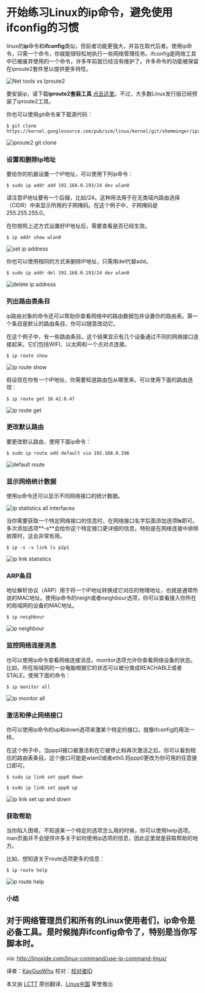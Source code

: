 开始练习Linux的ip命令，避免使用ifconfig的习惯
================================================================================
linux的**ip**命令和**ifconfig**类似，但前者功能更强大，并旨在取代后者。使用ip命令，只需一个命令，你就能很轻松地执行一些网络管理任务。ifconfig是网络工具中已被废弃使用的一个命令，许多年前就已经没有维护了。许多命令的功能被保留在iproute2套件里以提供更多特性。

![Net tools vs Iproute2](http://linoxide.com/wp-content/uploads/2014/05/Linux-Nettools-vs-Iproute2.png)

要安装ip，请下载**iproute2套装工具** [点击这里][1]。不过，大多数Linux发行版已经预装了iproute2工具。

你也可以使用git命令来下载源代码：

    $ git clone https://kernel.googlesource.com/pub/scm/linux/kernel/git/shemminger/iproute2.git

![iproute2 git clone](http://linoxide.com/wp-content/uploads/2014/04/iproute2-git-clone.png)

### 设置和删除Ip地址 ###

要给你的机器设置一个IP地址，可以使用下列ip命令：

    $ sudo ip addr add 192.168.0.193/24 dev wlan0

请注意IP地址要有一个后缀，比如/24。这种用法用于在无类域内路由选择（CIDR）中来显示所用的子网掩码。在这个例子中，子网掩码是255.255.255.0。

在你按照上述方式设置好IP地址后，需要查看是否已经生效。

    $ ip addr show wlan0

![set ip address](http://linoxide.com/wp-content/uploads/2014/04/set-ip-address.png)

你也可以使用相同的方式来删除IP地址，只需用del代替add。

    $ sudo ip addr del 192.168.0.193/24 dev wlan0

![delete ip address](http://linoxide.com/wp-content/uploads/2014/04/delete-ip-address.png)

### 列出路由表条目 ###

ip路由对象的命令还可以帮助你查看网络中的路由数据包并设置你的路由表。第一个条目是默认的路由条目，你可以随意改动它。

在这个例子中，有一些路由条目。这个结果显示有几个设备通过不同的网络接口连接起来。它们包括WIFI、以太网和一个点对点连接。

    $ ip route show

![ip route show](http://linoxide.com/wp-content/uploads/2014/04/ip-route-show.png)

假设现在你有一个IP地址，你需要知道路由包从哪里来。可以使用下面的路由选项：

    $ ip route get 10.42.0.47

![ip route get](http://linoxide.com/wp-content/uploads/2014/04/ip-route-get.png)

### 更改默认路由 ###

要更改默认路由，使用下面ip命令：

    $ sudo ip route add default via 192.168.0.196

![default route](http://linoxide.com/wp-content/uploads/2014/04/default-route.png)

### 显示网络统计数据 ###

使用ip命令还可以显示不同网络接口的统计数据。

![ip statistics all interfaces](http://linoxide.com/wp-content/uploads/2014/04/ip-statistics-all-interfaces.png)

当你需要获取一个特定网络接口的信息时，在网络接口名字后面添加选项**ls**即可。多次添加选项**-s**会给你这个特定接口更详细的信息。特别是在网络连接中排除故障时，这会非常有用。

    $ ip -s -s link ls p2p1

![ip link statistics](http://linoxide.com/wp-content/uploads/2014/04/ip-link-statistics-.png)

### ARP条目 ###

地址解析协议（ARP）用于将一个IP地址转换成它对应的物理地址，也就是通常所说的MAC地址。使用ip命令的neigh或者neighbour选项，你可以查看接入你所在的局域网的设备的MAC地址。

    $ ip neighbour

![ip neighbour](http://linoxide.com/wp-content/uploads/2014/04/ip-neighbour.png)

### 监控网络连接消息 ###

也可以使用ip命令查看网络连接消息。monitor选项允许你查看网络设备的状态。比如，所在局域网的一台电脑根据它的状态可以被分类成REACHABLE或者STALE。使用下面的命令：

    $ ip monitor all

![ip monitor all](http://linoxide.com/wp-content/uploads/2014/04/ip-monitor-all.png)

### 激活和停止网络接口 ###

你可以使用ip命令的up和down选项来激某个特定的接口，就像ifconfig的用法一样。

在这个例子中，当ppp0接口被激活和在它被停止和再次激活之后，你可以看到相应的路由表条目。这个接口可能是wlan0或者eth0.将ppp0更改为你可用的任意接口即可。
    
    $ sudo ip link set ppp0 down

    $ sudo ip link set ppp0 up

![ip link set up and down](http://linoxide.com/wp-content/uploads/2014/04/ip-link-set-up-and-down.png)

### 获取帮助 ###

当你陷入困境，不知道某一个特定的选项怎么用的时候，你可以使用help选项。man页面并不会提供许多关于如何使用ip选项的信息，因此这里就是获取帮助的地方。

比如，想知道关于route选项更多的信息：

    $ ip route help

![ip route help](http://linoxide.com/wp-content/uploads/2014/04/ip-route-help.png)

### 小结 ###

对于网络管理员们和所有的Linux使用者们，ip命令是必备工具。是时候抛弃ifconfig命令了，特别是当你写脚本时。
--------------------------------------------------------------------------------

via: http://linoxide.com/linux-command/use-ip-command-linux/

译者：[KayGuoWhu](https://github.com/KayGuoWhu) 校对：[校对者ID](https://github.com/校对者ID)

本文由 [LCTT](https://github.com/LCTT/TranslateProject) 原创翻译，[Linux中国](http://linux.cn/) 荣誉推出

[1]:http://www.linuxgrill.com/anonymous/iproute2/NEW-OSDL/